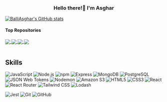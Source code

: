 <h3 align="center">
Hello there!👋 I'm Asghar
</h3>

</p align="center">
<a href="http://www.github.com/BalliAsghar"><img src="https://github-readme-stats.vercel.app/api?username=BalliAsghar&show_icons=true&hide=&count_private=true&title_color=3382ed&text_color=000000&icon_color=ec4899&bg_color=ffffff&hide_border=true&show_icons=true" alt="BalliAsghar's GitHub stats" /></a>
</p>

#### Top Repositories

<a href="https://github.com/BalliAsghar/mailsy">
  <img align="center" src="https://github-readme-stats.vercel.app/api/pin/?username=BalliAsghar&repo=mailsy" />
</a>

<a href="https://github.com/BalliAsghar/mailsy-alfred">
  <img align="center" src="https://github-readme-stats.vercel.app/api/pin/?username=BalliAsghar&repo=mailsy-alfred" />
</a>

<a href="https://github.com/BalliAsghar/RepairX">
  <img align="center" src="https://github-readme-stats.vercel.app/api/pin/?username=BalliAsghar&repo=RepairX" />
</a>

<a href="https://github.com/BalliAsghar/Parkify">
  <img align="center" src="https://github-readme-stats.vercel.app/api/pin/?username=BalliAsghar&repo=Parkify" />
</a>

<br />
<br />

## Skills

![JavaScript](https://img.shields.io/badge/javascript-%23323330.svg?style=for-the-badge&logo=javascript&logoColor=%23F7DF1E)
![Node.js](https://img.shields.io/static/v1?style=for-the-badge&message=Node.js&color=339933&logo=Node.js&logoColor=FFFFFF&label=)
![npm](https://img.shields.io/static/v1?style=for-the-badge&message=npm&color=CB3837&logo=npm&logoColor=FFFFFF&label=)
![Express](https://img.shields.io/static/v1?style=for-the-badge&message=Express&color=000000&logo=Express&logoColor=FFFFFF&label=)
![MongoDB](https://img.shields.io/static/v1?style=for-the-badge&message=MongoDB&color=47A248&logo=MongoDB&logoColor=FFFFFF&label=)
![PostgreSQL](https://img.shields.io/static/v1?style=for-the-badge&message=PostgreSQL&color=4169E1&logo=PostgreSQL&logoColor=FFFFFF&label=)
![JSON Web Tokens](https://img.shields.io/static/v1?style=for-the-badge&message=JSON+Web+Tokens&color=000000&logo=JSON+Web+Tokens&logoColor=FFFFFF&label=)
![Nodemon](https://img.shields.io/static/v1?style=for-the-badge&message=Nodemon&color=222222&logo=Nodemon&logoColor=76D04B&label=)
![Amazon S3](https://img.shields.io/static/v1?style=for-the-badge&message=Amazon+S3&color=569A31&logo=Amazon+S3&logoColor=FFFFFF&label=)
![HTML5](https://img.shields.io/static/v1?style=for-the-badge&message=HTML5&color=E34F26&logo=HTML5&logoColor=FFFFFF&label=)
![CSS3](https://img.shields.io/static/v1?style=for-the-badge&message=CSS3&color=1572B6&logo=CSS3&logoColor=FFFFFF&label=)
![React](https://img.shields.io/static/v1?style=for-the-badge&message=React&color=222222&logo=React&logoColor=61DAFB&label=)
![React Router](https://img.shields.io/static/v1?style=for-the-badge&message=React+Router&color=CA4245&logo=React+Router&logoColor=FFFFFF&label=)
![Tailwind CSS](https://img.shields.io/static/v1?style=for-the-badge&message=Tailwind+CSS&color=222222&logo=Tailwind+CSS&logoColor=06B6D4&label=)
![Lodash](https://img.shields.io/static/v1?style=for-the-badge&message=Lodash&color=3492FF&logo=Lodash&logoColor=FFFFFF&label=)

![Jest](https://img.shields.io/static/v1?style=for-the-badge&message=Jest&color=C21325&logo=Jest&logoColor=FFFFFF&label=)
![Git](https://img.shields.io/static/v1?style=for-the-badge&message=Git&color=F05032&logo=Git&logoColor=FFFFFF&label=)
![GitHub](https://img.shields.io/static/v1?style=for-the-badge&message=GitHub&color=181717&logo=GitHub&logoColor=FFFFFF&label=)
